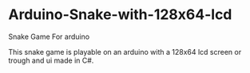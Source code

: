 # Arduino-Snake-with-128x64-lcd
Snake Game For arduino


This snake game is playable on an arduino with a 128x64 lcd screen or trough and ui made in C#.
